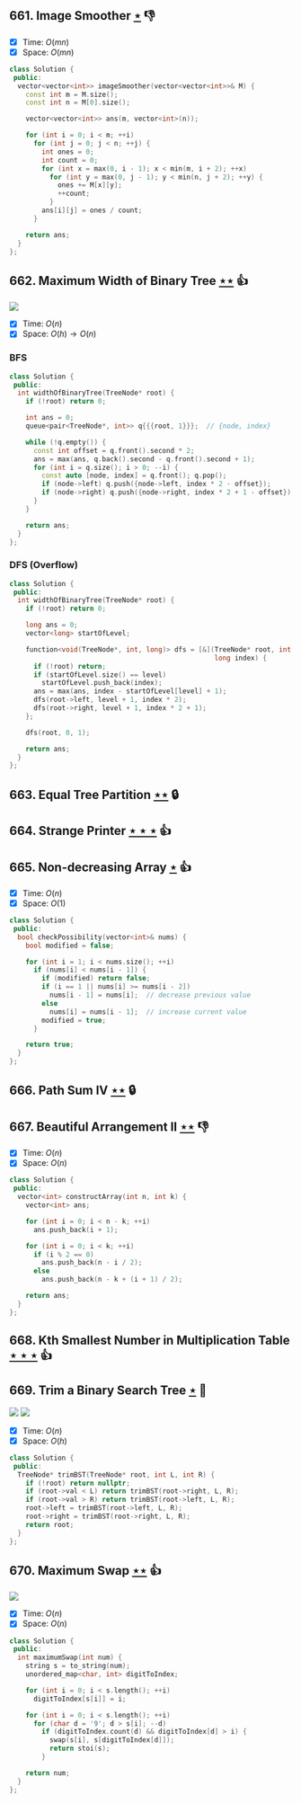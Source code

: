 ## 661. Image Smoother [$\star$](https://leetcode.com/problems/image-smoother) :thumbsdown:

- [x] Time: $O(mn)$
- [x] Space: $O(mn)$

```cpp
class Solution {
 public:
  vector<vector<int>> imageSmoother(vector<vector<int>>& M) {
    const int m = M.size();
    const int n = M[0].size();

    vector<vector<int>> ans(m, vector<int>(n));

    for (int i = 0; i < m; ++i)
      for (int j = 0; j < n; ++j) {
        int ones = 0;
        int count = 0;
        for (int x = max(0, i - 1); x < min(m, i + 2); ++x)
          for (int y = max(0, j - 1); y < min(n, j + 2); ++y) {
            ones += M[x][y];
            ++count;
          }
        ans[i][j] = ones / count;
      }

    return ans;
  }
};
```

## 662. Maximum Width of Binary Tree [$\star\star$](https://leetcode.com/problems/maximum-width-of-binary-tree) :thumbsup:

![](https://img.shields.io/badge/-Tree-227D51.svg?style=flat-square)

- [x] Time: $O(n)$
- [x] Space: $O(h) \to O(n)$

### BFS

```cpp
class Solution {
 public:
  int widthOfBinaryTree(TreeNode* root) {
    if (!root) return 0;

    int ans = 0;
    queue<pair<TreeNode*, int>> q{{{root, 1}}};  // {node, index}

    while (!q.empty()) {
      const int offset = q.front().second * 2;
      ans = max(ans, q.back().second - q.front().second + 1);
      for (int i = q.size(); i > 0; --i) {
        const auto [node, index] = q.front(); q.pop();
        if (node->left) q.push({node->left, index * 2 - offset});
        if (node->right) q.push({node->right, index * 2 + 1 - offset});
      }
    }

    return ans;
  }
};
```

### DFS (Overflow)

```cpp
class Solution {
 public:
  int widthOfBinaryTree(TreeNode* root) {
    if (!root) return 0;

    long ans = 0;
    vector<long> startOfLevel;

    function<void(TreeNode*, int, long)> dfs = [&](TreeNode* root, int level,
                                                   long index) {
      if (!root) return;
      if (startOfLevel.size() == level)
        startOfLevel.push_back(index);
      ans = max(ans, index - startOfLevel[level] + 1);
      dfs(root->left, level + 1, index * 2);
      dfs(root->right, level + 1, index * 2 + 1);
    };

    dfs(root, 0, 1);

    return ans;
  }
};
```

## 663. Equal Tree Partition [$\star\star$](https://leetcode.com/problems/equal-tree-partition) 🔒

## 664. Strange Printer [$\star\star\star$](https://leetcode.com/problems/strange-printer) :thumbsup:

## 665. Non-decreasing Array [$\star$](https://leetcode.com/problems/non-decreasing-array) :thumbsup:

- [x] Time: $O(n)$
- [x] Space: $O(1)$

```cpp
class Solution {
 public:
  bool checkPossibility(vector<int>& nums) {
    bool modified = false;

    for (int i = 1; i < nums.size(); ++i)
      if (nums[i] < nums[i - 1]) {
        if (modified) return false;
        if (i == 1 || nums[i] >= nums[i - 2])
          nums[i - 1] = nums[i];  // decrease previous value
        else
          nums[i] = nums[i - 1];  // increase current value
        modified = true;
      }

    return true;
  }
};
```

## 666. Path Sum IV [$\star\star$](https://leetcode.com/problems/path-sum-iv) 🔒

## 667. Beautiful Arrangement II [$\star\star$](https://leetcode.com/problems/beautiful-arrangement-ii) :thumbsdown:

- [x] Time: $O(n)$
- [x] Space: $O(n)$

```cpp
class Solution {
 public:
  vector<int> constructArray(int n, int k) {
    vector<int> ans;

    for (int i = 0; i < n - k; ++i)
      ans.push_back(i + 1);

    for (int i = 0; i < k; ++i)
      if (i % 2 == 0)
        ans.push_back(n - i / 2);
      else
        ans.push_back(n - k + (i + 1) / 2);

    return ans;
  }
};
```

## 668. Kth Smallest Number in Multiplication Table [$\star\star\star$](https://leetcode.com/problems/kth-smallest-number-in-multiplication-table) :thumbsup:

## 669. Trim a Binary Search Tree [$\star$](https://leetcode.com/problems/trim-a-binary-search-tree) :muscle:

![](https://img.shields.io/badge/-BST-616138.svg?style=flat-square) ![](https://img.shields.io/badge/-Tree-227D51.svg?style=flat-square)

- [x] Time: $O(n)$
- [x] Space: $O(h)$

```cpp
class Solution {
 public:
  TreeNode* trimBST(TreeNode* root, int L, int R) {
    if (!root) return nullptr;
    if (root->val < L) return trimBST(root->right, L, R);
    if (root->val > R) return trimBST(root->left, L, R);
    root->left = trimBST(root->left, L, R);
    root->right = trimBST(root->right, L, R);
    return root;
  }
};
```

## 670. Maximum Swap [$\star\star$](https://leetcode.com/problems/maximum-swap) :thumbsup:

![](https://img.shields.io/badge/-Math-434343.svg?style=flat-square)

- [x] Time: $O(n)$
- [x] Space: $O(n)$

```cpp
class Solution {
 public:
  int maximumSwap(int num) {
    string s = to_string(num);
    unordered_map<char, int> digitToIndex;

    for (int i = 0; i < s.length(); ++i)
      digitToIndex[s[i]] = i;

    for (int i = 0; i < s.length(); ++i)
      for (char d = '9'; d > s[i]; --d)
        if (digitToIndex.count(d) && digitToIndex[d] > i) {
          swap(s[i], s[digitToIndex[d]]);
          return stoi(s);
        }

    return num;
  }
};
```
